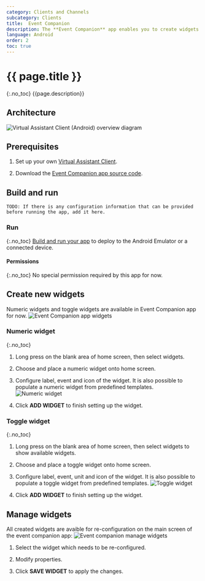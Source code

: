 ```yaml
---
category: Clients and Channels
subcategory: Clients
title:  Event Companion
description: The **Event Companion** app enables you to create widgets that will responds to custom events sent from your Virtual Assistant
language: Android
order: 2
toc: true
---
```

# {{ page.title }}
{:.no_toc}
{{page.description}}

## Architecture
![Virtual Assistant Client (Android) overview diagram]({{site.baseurl}}/assets/images/android-virtual-assistant-client-architecture.png)

## Prerequisites

1. Set up your own [Virtual Assistant Client]({{site.baseurl/virtual-assistant/samples/virtual-assistant-client/}}).

1. Download the [Event Companion app source code]({{site.baseurl}}/tree/master/samples/android/clients/EventCompanion).

## Build and run

```
TODO: If there is any configuration information that can be provided before running the app, add it here.
```

### Run
{:.no_toc}
[Build and run your app](https://developer.android.com/studio/run) to deploy to the Android Emulator or a connected device.

#### Permissions
{:.no_toc}
No special permission required by this app for now.

## Create new widgets

Numeric widgets and toggle widgets are available in Event Companion app for now.
![Event Companion app widgets]({{site.baseurl}}/assets/images/android-event-companion-widgets.jpg)

### Numeric widget
{:.no_toc}
1. Long press on the blank area of home screen, then select widgets.

2. Choose and place a numeric widget onto home screen.

3. Configure label, event and icon of the widget. It is also possible to populate a numeric widget from predefined templates.
![Numeric widget]({{site.baseurl}}/assets/images/android-event-companion-numeric-widget-configuration.jpg)

4. Click **ADD WIDGET** to finish setting up the widget.

### Toggle widget
{:.no_toc}
1. Long press on the blank area of home screen, then select widgets to show available widgets.

2. Choose and place a toggle widget onto home screen.

3. Configure label, event, unit and icon of the widget. It is also possible to populate a toggle widget from predefined templates.
![Toggle widget]({{site.baseurl}}/assets/images/android-event-companion-toggle-widget-configuration.jpg)

4. Click **ADD WIDGET** to finish setting up the widget.

## Manage widgets

All created widgets are avaible for re-configuration on the main screen of the event companion app:
![Event companion manage widgets]({{site.baseurl}}/assets/images/android-event-companion-manage-widgets.jpg)

1. Select the widget which needs to be re-configured.

2. Modify properties.

3. Click **SAVE WIDGET** to apply the changes.
